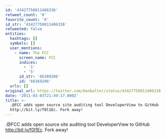 ```yaml
---
id: '43427750811406336'
retweet_count: '0'
favorite_count: '0'
id_str: '43427750811406336'
retweeted: false
entities:
  hashtags: []
  symbols: []
  user_mentions:
    - name: The FCC
      screen_name: FCC
      indices:
        - '1'
        - '5'
      id_str: '66369206'
      id: '66369206'
  urls: []
original_url: https://twitter.com/benbalter/status/43427750811406336
date: '2011-03-03T21:49:17.000Z'
title: >-
  .@FCC adds open source site auditing tool DeveloperView to GitHub
  http://bit.ly/f0l1Ec. Fork away!
---
```


.@FCC adds open source site auditing tool DeveloperView to GitHub http://bit.ly/f0l1Ec. Fork away!
